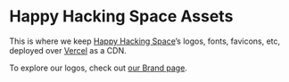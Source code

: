 # Happy Hacking Space Assets

This is where we keep [Happy Hacking Space](https://happyhacking.space/)’s logos, fonts, favicons, etc, deployed over [Vercel](https://vercel.com) as a CDN.

To explore our logos, check out [our Brand page](https://happyhacking.space/brand/).
